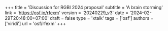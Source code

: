 +++
title = 'Discussion for RGBI 2024 proposal'
subtitle = 'A brain storming'
link = 'https://osf.io/rfexm'
version = '20240229_v3'
date = '2024-02-29T20:48:00+07:00'
draft = false
type = 'xtalk'
tags = ['osf']
authors = ['viridi']
url = 'osf/rfexm'
+++
<!--more-->

